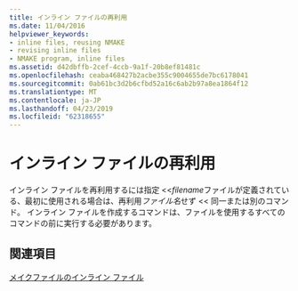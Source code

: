 ```yaml
---
title: インライン ファイルの再利用
ms.date: 11/04/2016
helpviewer_keywords:
- inline files, reusing NMAKE
- revising inline files
- NMAKE program, inline files
ms.assetid: d42dbffb-2cef-4ccb-9a1f-20b8ef81481c
ms.openlocfilehash: ceaba468427b2acbe355c9004655de7bc6178041
ms.sourcegitcommit: 0ab61bc3d2b6cfbd52a16c6ab2b97a8ea1864f12
ms.translationtype: MT
ms.contentlocale: ja-JP
ms.lasthandoff: 04/23/2019
ms.locfileid: "62318655"
---
```

# <a name="reusing-inline-files"></a>インライン ファイルの再利用

インライン ファイルを再利用するには指定 <<*filename*ファイルが定義されている、最初に使用される場合は、再利用*ファイル名*せず << 同一または別のコマンド。 インライン ファイルを作成するコマンドは、ファイルを使用するすべてのコマンドの前に実行する必要があります。

## <a name="see-also"></a>関連項目

[メイクファイルのインライン ファイル](inline-files-in-a-makefile.md)
